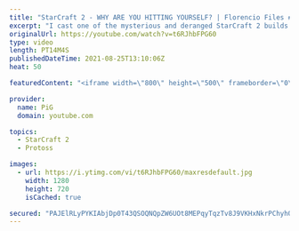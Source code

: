 ```yaml
---
title: "StarCraft 2 - WHY ARE YOU HITTING YOURSELF? | Florencio Files #238"
excerpt: "I cast one of the mysterious and deranged StarCraft 2 builds of the one and only, Florencio, the dude that invented the Protoss proxy nexus recall rush. And this time he's neural parasiting his poor Protoss opponent 🐷 Support PiG: https://www.pigstarcraft.com/support/  🧜Florencio Files Playlist: https://www.youtube.com/playlist?list=PLFUDU8AOevUfznFLMRCxI0ez9HZTyL6Tk"
originalUrl: https://youtube.com/watch?v=t6RJhbFPG60
type: video
length: PT14M4S
publishedDateTime: 2021-08-25T13:10:06Z
heat: 50

featuredContent: "<iframe width=\"800\" height=\"500\" frameborder=\"0\" src=\"https://www.youtube.com/embed/t6RJhbFPG60\" allow=\"accelerometer; autoplay; encrypted-media; gyroscope; picture-in-picture\" allowfullscreen></iframe>"

provider:
  name: PiG
  domain: youtube.com

topics:
  - StarCraft 2
  - Protoss

images:
  - url: https://i.ytimg.com/vi/t6RJhbFPG60/maxresdefault.jpg
    width: 1280
    height: 720
    isCached: true

secured: "PAJElRLyPYKIAbjDp0T43QSOQNQpZW6UOt8MEPqyTqzTv8J9VKHxNkrPChyhObRZpTeWBBf0wbfUsIuQBf2LmexzV22Ai+p1IEf0eMdnKKaROwB4GcvRdO+pvmQA4EVwRf/t4zUGynINY5CY3vP4ikjGD0NBhyJAlT6KTPwzLYQPWQKJBGjavkRkkZN/KAxHq/bPM9wVcdHsb7FIIY48NM1aIQZI2ofV+8R3z9BfbGJjdtXVaLluKHQnW+yegXsWfdK/oOHV8EQux81QT6ogeaE/RUVHkngcTlMnZURMoBCfQpYhx/q+xg06zZene3wh8DrqYzIrNgHFNk2n5cVzGYYrMmLRvshzwDOtT2O8TtHeE4+etuJPTwPmMfWgVvihofD9XmveaCGRGVQoHdNNL/zGiN3iW+zE1J0rcV2Ag58=;aqpe9V24FUUbfKqfEoXqtg=="
---
```


